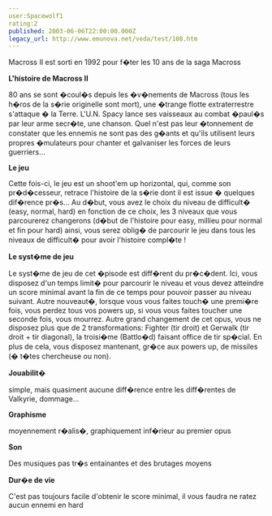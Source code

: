 ```yaml
---
user:Spacewolf1
rating:2
published: 2003-06-06T22:00:00.000Z
legacy_url: http://www.emunova.net/veda/test/108.htm
---
```

Macross II est sorti en 1992 pour f�ter les 10 ans de la saga Macross  

  

**L'histoire de Macross II**  

80 ans se sont �coul�s depuis les �v�nements de Macross (tous les h�ros de la s�rie originelle sont mort), une �trange flotte extraterrestre s'attaque � la Terre. L'U.N. Spacy lance ses vaisseaux au combat �paul�s par leur arme secr�te, une chanson. Quel n'est pas leur �tonnement de constater que les ennemis ne sont pas des g�ants et qu'ils utilisent leurs propres �mulateurs pour chanter et galvaniser les forces de leurs guerriers...  

  

**Le jeu**  

Cette fois-ci, le jeu est un shoot'em up horizontal, qui, comme son pr�d�cesseur, retrace l'histoire de la s�rie dont il est issue � quelques dif�rence pr�s... Au d�but, vous avez le choix du niveau de difficult� (easy, normal, hard) en fonction de ce choix, les 3 niveaux que vous parcourerez changerons (d�but de l'histoire pour easy, millieu pour normal et fin pour hard) ainsi, vous serez oblig� de parcourir le jeu dans tous les niveaux de difficult� pour avoir l'histoire compl�te !  

  

**Le syst�me de jeu**  

Le syst�me de jeu de cet �pisode est diff�rent du pr�c�dent. Ici, vous disposez d'un temps limit� pour parcourir le niveau et vous devez atteindre un score minimal avant la fin de ce temps pour pouvoir passer au niveau suivant. Autre nouveaut�, lorsque vous vous faites touch� une premi�re fois, vous perdez tous vos powers up, si vous vous faites toucher une seconde fois, vous mourrez. Autre grand changement de cet opus, vous ne disposez plus que de 2 transformations: Fighter (tir droit) et Gerwalk (tir droit + tir diagonal), la troisi�me (Battlo�d) faisant office de tir sp�cial. En plus de cela, vous disposez mantenant, gr�ce aux powers up, de missiles (� t�tes chercheuse ou non).  

  

  

**Jouabilit�**  

simple, mais quasiment aucune diff�rence entre les diff�rentes de Valkyrie, dommage...  

**Graphisme**  

moyennement r�alis�, graphiquement inf�rieur au premier opus  

**Son**  

Des musiques pas tr�s entainantes et des brutages moyens  

**Dur�e de vie**  

C'est pas toujours facile d'obtenir le score minimal, il vous faudra ne ratez aucun ennemi en hard